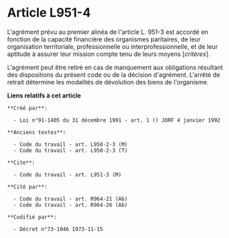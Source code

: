 # Article L951-4

L'agrément prévu au premier alinéa de l'article L. 951-3 est accordé en fonction de la capacité financière des organismes
paritaires, de leur organisation territoriale, professionnelle ou interprofessionnelle, et de leur aptitude à assurer leur
mission compte tenu de leurs moyens [*critères*].

L'agrément peut être retiré en cas de manquement aux obligations résultant des dispositions du présent code ou de la décision
d'agrément. L'arrêté de retrait détermine les modalités de dévolution des biens de l'organisme.

**Liens relatifs à cet article**

	**Créé par**:

	  - Loi n°91-1405 du 31 décembre 1991 - art. 1 () JORF 4 janvier 1992

	**Anciens textes**:

	  - Code du travail - art. L950-2-3 (M)
	  - Code du travail - art. L950-2-3 (T)

	**Cite**:

	  - Code du travail - art. L951-3 (M)

	**Cité par**:

	  - Code du travail - art. R964-21 (Ab)
	  - Code du travail - art. R964-26 (Ab)

	**Codifié par**:

	  - Décret n°73-1046 1973-11-15
